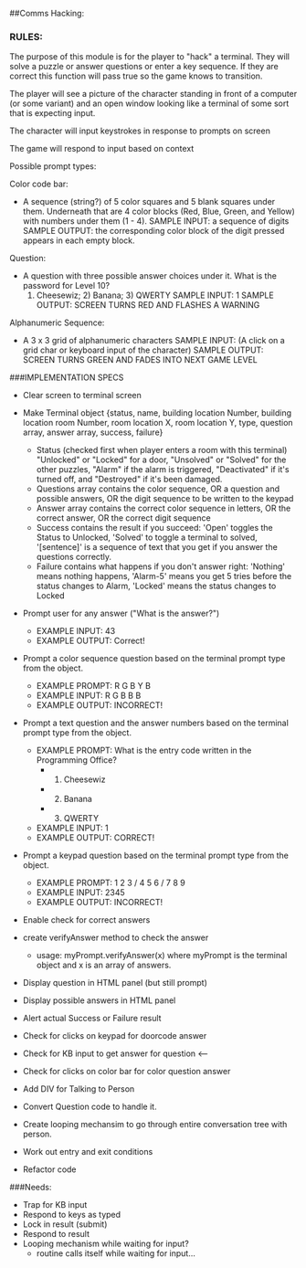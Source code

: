 ##Comms Hacking:

### RULES:
The purpose of this module is for the player to "hack" a terminal. They will solve a puzzle or answer questions or enter a key sequence. If they are correct this function will pass true so the game knows to transition.

The player will see a picture of the character standing in front of a computer (or some variant) and an open window looking like a terminal of some sort that is expecting input.

The character will input keystrokes in response to prompts on screen

The game will respond to input based on context

Possible prompt types:

Color code bar:
  - A sequence (string?) of 5 color squares and 5 blank squares under them. Underneath that are 4 color blocks (Red, Blue, Green, and Yellow) with numbers under them (1 - 4).
    SAMPLE INPUT: a sequence of digits
    SAMPLE OUTPUT: the corresponding color block of the digit pressed appears in each empty block.

Question:
  - A question with three possible answer choices under it.
    What is the password for Level 10?
    1) Cheesewiz; 2) Banana; 3) QWERTY
    SAMPLE INPUT: 1
    SAMPLE OUTPUT: SCREEN TURNS RED AND FLASHES A WARNING

Alphanumeric Sequence:
  - A 3 x 3 grid of alphanumeric characters
    SAMPLE INPUT: (A click on a grid char or keyboard input of the character)
    SAMPLE OUTPUT: SCREEN TURNS GREEN AND FADES INTO NEXT GAME LEVEL

###IMPLEMENTATION SPECS

* Clear screen to terminal screen

* Make Terminal object {status, name, building location Number, building location room Number, room location X, room location Y, type, question array, answer array, success, failure}
  - Status (checked first when player enters a room with this terminal) "Unlocked" or "Locked" for a door, "Unsolved" or "Solved" for the other puzzles, "Alarm" if the alarm is triggered, "Deactivated" if it's turned off, and "Destroyed" if it's been damaged.
  - Questions array contains the color sequence, OR a question and possible answers, OR the digit sequence to be written to the keypad
  - Answer array contains the correct color sequence in letters, OR the correct answer, OR the correct digit sequence
  - Success contains the result if you succeed: 'Open' toggles the Status to Unlocked, 'Solved' to toggle a terminal to solved, '[sentence]' is a sequence of text that you get if you answer the questions correctly.
  - Failure contains what happens if you don't answer right: 'Nothing' means nothing happens, 'Alarm-5' means you get 5 tries before the status changes to Alarm, 'Locked' means the status changes to Locked

* Prompt user for any answer ("What is the answer?")
  - EXAMPLE INPUT: 43
  - EXAMPLE OUTPUT: Correct!

* Prompt a color sequence question based on the terminal prompt type from the object.
  - EXAMPLE PROMPT: R  G  B  Y  B
  - EXAMPLE INPUT: R G B B B
  - EXAMPLE OUTPUT: INCORRECT!
  <!-- - (follow Failure protocol) -->

* Prompt a text question and the answer numbers based on the terminal prompt type from the object.
  - EXAMPLE PROMPT: What is the entry code written in the Programming Office?
    - 1) Cheesewiz
    - 2) Banana
    - 3) QWERTY
  - EXAMPLE INPUT: 1
  - EXAMPLE OUTPUT: CORRECT!
  <!-- - (follow Success protocol) -->

* Prompt a keypad question based on the terminal prompt type from the object.
  - EXAMPLE PROMPT: 1 2 3 / 4 5 6 / 7 8 9
  - EXAMPLE INPUT: 2345
  - EXAMPLE OUTPUT: INCORRECT!
  <!-- - (follow Failure protocol) -->

* Enable check for correct answers

* create verifyAnswer method to check the answer
  - usage: myPrompt.verifyAnswer(x) where myPrompt is the terminal object and x is an array of answers.

* Display question in HTML panel (but still prompt)

* Display possible answers in HTML panel

* Alert actual Success or Failure result

* Check for clicks on keypad for doorcode answer

* Check for KB input to get answer for question <--

* Check for clicks on color bar for color question answer

* Add DIV for Talking to Person

* Convert Question code to handle it.

* Create looping mechansim to go through entire conversation tree with person.

* Work out entry and exit conditions

* Refactor code

###Needs:

* Trap for KB input
* Respond to keys as typed
* Lock in result (submit)
* Respond to result
* Looping mechanism while waiting for input?
  - routine calls itself while waiting for input...
